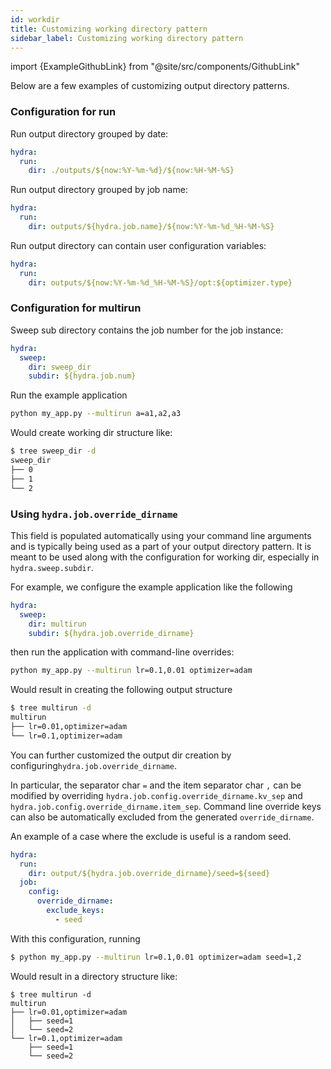 ```yaml
---
id: workdir
title: Customizing working directory pattern
sidebar_label: Customizing working directory pattern
---
```


import {ExampleGithubLink} from "@site/src/components/GithubLink"

<ExampleGithubLink text="Example application" to="examples/configure_hydra/workdir"/>

Below are a few examples of customizing output directory patterns.

### Configuration for run

Run output directory grouped by date:
```yaml
hydra:
  run:
    dir: ./outputs/${now:%Y-%m-%d}/${now:%H-%M-%S}
```

Run output directory grouped by job name:
```yaml
hydra:
  run:
    dir: outputs/${hydra.job.name}/${now:%Y-%m-%d_%H-%M-%S}
```

Run output directory can contain user configuration variables:
```yaml
hydra:
  run:
    dir: outputs/${now:%Y-%m-%d_%H-%M-%S}/opt:${optimizer.type}
```

### Configuration for multirun

Sweep sub directory contains the job number for the job instance:
```yaml
hydra:
  sweep:
    dir: sweep_dir
    subdir: ${hydra.job.num}
```
Run the example application
```bash
python my_app.py --multirun a=a1,a2,a3 
```

Would create working dir structure like:
```bash
$ tree sweep_dir -d
sweep_dir
├── 0
├── 1
└── 2
```

### Using `hydra.job.override_dirname`

<ExampleGithubLink text="Example application" to="examples/configure_hydra/job_override_dirname"/>

This field is populated automatically using your command line arguments and is typically being used as a part of your 
output directory pattern. It is meant to be used along with the configuration for working dir, especially
in `hydra.sweep.subdir`.

For example, we configure the example application like the following
```yaml
hydra:
  sweep:
    dir: multirun
    subdir: ${hydra.job.override_dirname}
```

then run the application with command-line overrides:

```bash
python my_app.py --multirun lr=0.1,0.01 optimizer=adam
```
Would result in creating the following output structure
```bash
$ tree multirun -d
multirun
├── lr=0.01,optimizer=adam
└── lr=0.1,optimizer=adam
```

You can further customized the output dir creation by configuring`hydra.job.override_dirname`.

In particular, the separator char `=` and the item separator char `,` can be modified by overriding 
`hydra.job.config.override_dirname.kv_sep` and `hydra.job.config.override_dirname.item_sep`.
Command line override keys can also be automatically excluded from the generated `override_dirname`.

An example of a case where the exclude is useful is a random seed.

```yaml
hydra:
  run:
    dir: output/${hydra.job.override_dirname}/seed=${seed}
  job:
    config:
      override_dirname:
        exclude_keys:
          - seed
```
With this configuration, running
```bash
$ python my_app.py --multirun lr=0.1,0.01 optimizer=adam seed=1,2
```

Would result in a directory structure like:
```
$ tree multirun -d
multirun
├── lr=0.01,optimizer=adam
│   ├── seed=1
│   └── seed=2
└── lr=0.1,optimizer=adam
    ├── seed=1
    └── seed=2
```

